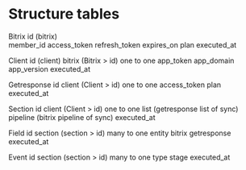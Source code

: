 # Structure tables
Bitrix
    id                      (bitrix)       
    member_id
    access_token
    refresh_token
    expires_on
    plan
    executed_at

Client
    id                      (client)
    bitrix                  (Bitrix > id) one to one
    app_token
    app_domain
    app_version
    executed_at

Getresponse
    id
    client                  (Client > id) one to one
    access_token
    plan
    executed_at

Section
    id 
    client                  (Client > id) one to one
    list                    (getresponse list of sync)
    pipeline                (bitrix pipeline of sync)
    executed_at

Field
    id
    section                 (section > id) many to one
    entity
    bitrix
    getresponse
    executed_at

Event
    id 
    section                 (section > id) many to one
    type
    stage
    executed_at